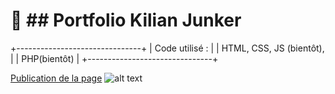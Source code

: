 # 🚀 ## Portfolio Kilian Junker
+-------------------------------+
|    Code utilisé :             |
|    HTML, CSS, JS (bientôt),   |
|    PHP(bientôt)               |
+-------------------------------+

[Publication de la page]()
![alt text]()
